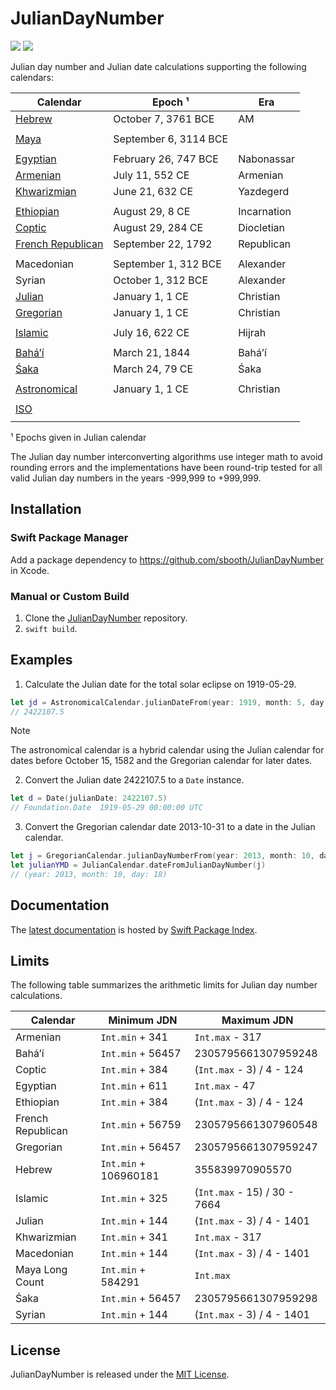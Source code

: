 # JulianDayNumber

[![](https://img.shields.io/endpoint?url=https%3A%2F%2Fswiftpackageindex.com%2Fapi%2Fpackages%2Fsbooth%2FJulianDayNumber%2Fbadge%3Ftype%3Dswift-versions)](https://swiftpackageindex.com/sbooth/JulianDayNumber)
[![](https://img.shields.io/endpoint?url=https%3A%2F%2Fswiftpackageindex.com%2Fapi%2Fpackages%2Fsbooth%2FJulianDayNumber%2Fbadge%3Ftype%3Dplatforms)](https://swiftpackageindex.com/sbooth/JulianDayNumber)

Julian day number and Julian date calculations supporting the following calendars:

| Calendar | Epoch ¹ | Era |
| --- | --- | --- |
| [Hebrew](https://swiftpackageindex.com/sbooth/juliandaynumber/main/documentation/juliandaynumber/hebrewcalendar) | October 7, 3761 BCE | AM |
| | | |
| [Maya](https://swiftpackageindex.com/sbooth/juliandaynumber/main/documentation/juliandaynumber/mayacalendar) | September 6, 3114 BCE | |
| | | |
| [Egyptian](https://swiftpackageindex.com/sbooth/juliandaynumber/main/documentation/juliandaynumber/egyptiancalendar) | February 26, 747 BCE | Nabonassar |
| [Armenian](https://swiftpackageindex.com/sbooth/juliandaynumber/main/documentation/juliandaynumber/armeniancalendar) | July 11, 552 CE | Armenian |
| [Khwarizmian](https://swiftpackageindex.com/sbooth/juliandaynumber/main/documentation/juliandaynumber/khwarizmiancalendar) | June 21, 632 CE | Yazdegerd |
| | | |
| [Ethiopian](https://swiftpackageindex.com/sbooth/juliandaynumber/main/documentation/juliandaynumber/ethiopiancalendar) | August 29, 8 CE | Incarnation |
| [Coptic](https://swiftpackageindex.com/sbooth/juliandaynumber/main/documentation/juliandaynumber/copticcalendar) | August 29, 284 CE | Diocletian |
| [French Republican](https://swiftpackageindex.com/sbooth/juliandaynumber/main/documentation/juliandaynumber/frenchrepublicancalendar) | September 22, 1792 | Republican |
| | | |
| Macedonian | September 1, 312 BCE | Alexander |
| Syrian | October 1, 312 BCE | Alexander |
| [Julian](https://swiftpackageindex.com/sbooth/juliandaynumber/main/documentation/juliandaynumber/juliancalendar) | January 1, 1 CE | Christian |
| [Gregorian](https://swiftpackageindex.com/sbooth/juliandaynumber/main/documentation/juliandaynumber/gregoriancalendar) | January 1, 1 CE | Christian |
| | | |
| [Islamic](https://swiftpackageindex.com/sbooth/juliandaynumber/main/documentation/juliandaynumber/islamiccalendar) | July 16, 622 CE | Hijrah |
| | | |
| [Baháʼí](https://swiftpackageindex.com/sbooth/juliandaynumber/main/documentation/juliandaynumber/bahaicalendar) | March 21, 1844 | Baháʼí |
| [Śaka](https://swiftpackageindex.com/sbooth/juliandaynumber/main/documentation/juliandaynumber/sakacalendar) | March 24, 79 CE | Śaka |
| | | |
| [Astronomical](https://swiftpackageindex.com/sbooth/juliandaynumber/main/documentation/juliandaynumber/astronomicalcalendar) | January 1, 1 CE | Christian |
| | | |
| [ISO](https://swiftpackageindex.com/sbooth/juliandaynumber/main/documentation/juliandaynumber/isocalendar) | | |
| | | |

¹ Epochs given in Julian calendar

The Julian day number interconverting algorithms use integer math to avoid rounding errors and the implementations have been round-trip tested for all valid Julian day numbers in the years -999,999 to +999,999.

## Installation

### Swift Package Manager

Add a package dependency to https://github.com/sbooth/JulianDayNumber in Xcode.

### Manual or Custom Build

1. Clone the [JulianDayNumber](https://github.com/sbooth/JulianDayNumber) repository.
2. `swift build`.

## Examples

1. Calculate the Julian date for the total solar eclipse on 1919-05-29.

```swift
let jd = AstronomicalCalendar.julianDateFrom(year: 1919, month: 5, day: 29)
// 2422107.5
```

> [!NOTE]
> The astronomical calendar is a hybrid calendar using the Julian calendar for dates before October 15, 1582 and the Gregorian calendar for later dates.

2. Convert the Julian date 2422107.5 to a `Date` instance.

```swift
let d = Date(julianDate: 2422107.5)
// Foundation.Date	1919-05-29 00:00:00 UTC
```

3. Convert the Gregorian calendar date 2013-10-31 to a date in the Julian calendar.

```swift
let j = GregorianCalendar.julianDayNumberFrom(year: 2013, month: 10, day: 31)
let julianYMD = JulianCalendar.dateFromJulianDayNumber(j)
// (year: 2013, month: 10, day: 18)
```

## Documentation

The [latest documentation](https://swiftpackageindex.com/sbooth/JulianDayNumber/main/documentation/juliandaynumber) is hosted by [Swift Package Index](https://swiftpackageindex.com).

## Limits

The following table summarizes the arithmetic limits for Julian day number calculations.

| Calendar | Minimum JDN | Maximum JDN |
| --- | --- | --- |
| Armenian | `Int.min` + 341 | `Int.max` - 317 |
| Baháʼí | `Int.min` + 56457 | 2305795661307959248 |
| Coptic | `Int.min` + 384 | (`Int.max` - 3) / 4 - 124 |
| Egyptian | `Int.min` + 611 | `Int.max` - 47 |
| Ethiopian | `Int.min` + 384 | (`Int.max` - 3) / 4 - 124 |
| French Republican | `Int.min` + 56759 | 2305795661307960548 |
| Gregorian | `Int.min` + 56457 | 2305795661307959247 |
| Hebrew | `Int.min` + 106960181 | 355839970905570 |
| Islamic | `Int.min` + 325 | (`Int.max` - 15) / 30 - 7664 |
| Julian | `Int.min` + 144 | (`Int.max` - 3) / 4 - 1401 |
| Khwarizmian | `Int.min` + 341 | `Int.max` - 317 |
| Macedonian | `Int.min` + 144 | (`Int.max` - 3) / 4 - 1401 |
| Maya Long Count | `Int.min` + 584291 | `Int.max` |
| Śaka | `Int.min` + 56457 | 2305795661307959298 |
| Syrian | `Int.min` + 144 | (`Int.max` - 3) / 4 - 1401 |

## License

JulianDayNumber is released under the [MIT License](https://github.com/sbooth/JulianDayNumber/blob/main/LICENSE.txt).
